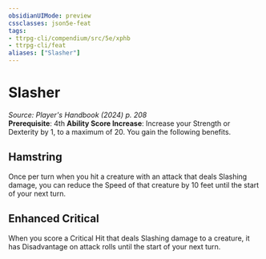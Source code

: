 ```yaml
---
obsidianUIMode: preview
cssclasses: json5e-feat
tags:
- ttrpg-cli/compendium/src/5e/xphb
- ttrpg-cli/feat
aliases: ["Slasher"]
---
```

# Slasher
*Source: Player's Handbook (2024) p. 208*  
**Prerequisite**: 4th
**Ability Score Increase**: Increase your Strength or Dexterity by 1, to a maximum of 20.
You gain the following benefits.

## Hamstring

Once per turn when you hit a creature with an attack that deals Slashing damage, you can reduce the Speed of that creature by 10 feet until the start of your next turn.

## Enhanced Critical

When you score a Critical Hit that deals Slashing damage to a creature, it has Disadvantage on attack rolls until the start of your next turn.